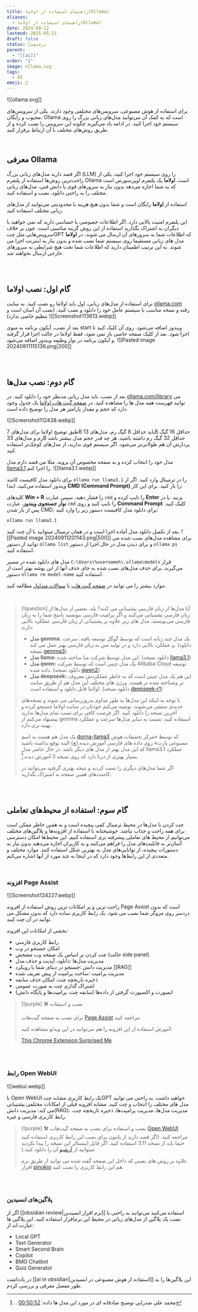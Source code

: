 ```yaml
---
title: راهنمای استفاده از اولاما(Ollama)
aliases:
  - راهنمای استفاده از اولاما(Ollama)
date: 2024-09-12
lastmod: 2025-05-21
draft: false
status: 🌿درختچه
parent:
  - "[[ai]]"
order: "1"
image: ollama.svg
tags:
  - AI
emoji: 🌿
---
```

![[ollama.svg]]

برای استفاده از هوش مصنوعی، سرویس‌های مختلفی وجود دارند. یکی از سرویس‌های محبوب و رایگان، Ollama است که به کمک آن می‌توانید مدل‌های زبانی بزرگ را روی سیستم خود اجرا کنید. در ادامه یاد می‌گیرید چگونه این سرویس را نصب کرده و از طریق روش‌های مختلف با آن ارتباط برقرار کنید.

<br/>

## معرفی Ollama
اگر قصد دارید مدل‌های زبانی بزرگ (LLM) را روی سیستم خود اجرا کنید، یکی از راحت‌ترین روش‌ها استفاده از پلتفرم Ollama است. **اولاما** یک پلتفرم اوپن‌سورس است که به شما اجازه می‌دهد بدون نیاز به سرور‌های قوی یا دانش فنی، مدل‌های زبانی مختلف را به راحتی دانلود، نصب و استفاده کنید.


 استفاده از **اولاما** رایگان است و شما بدون هیچ هزینه یا محدودیتی می‌توانید از مدل‌های زبانی مختلف استفاده کنید. 
 
 این پلتفرم امنیت بالایی دارد. اگر اطلاعات خصوصی یا حساسی دارید که نمی خواهید با دیگران به اشتراک بگذارید استفاده از این روش گزینه مناسبی است. چون بر خلاف سرویس‌هایی مثل چتGPT که اطلاعات شما به سرورهای آن ارسال می شوند، در **اولاما** مدل های زبانی مستقیما روی سیستم شما نصب شده و بدون نیاز به اینترنت اجرا می شوند. به این ترتیب اطمینان دارید که اطلاعات شما تحت هیچ شرایطی به سرورهای خارجی ارسال نخواهند شد.

<br/><br/>

## گام اول: نصب اولاما
برای استفاده از مدل‌های زبانی، اول باید اولاما رو نصب کنید. به سایت [ollama.com](https://ollama.com/) رفته و نسخه مناسب با سیستم عامل خود را دانلود و نصب کنید. (نصب آن آسان است و تنظیم خاصی ندارد)
![[Screenshot113613.webp]]

بعد از نصب، آیکون برنامه به منوی start ویندوز اضافه می‌شود. روی آن کلیک کنید تا اجرا شود. بعد از کلیک صفحه خاصی باز نمی شود، فقط اولاما در حالت اجرا قرار گرفته و آیکون برنامه در نوار وظیفه ویندوز اضافه می‌شود.
![[Pasted image 20240911115136.png|200]]

<br/><br/>

## گام دوم: نصب مدل‌ها
بعد از نصب، باید مدل زبانی مدنظر خود را دانلود کنید. در [ollama.com/library](https://ollama.com/library "ollama model library") می توانید فهرست همه مدل ها را مشاهده کنید. در [صفحه گیت هاب اولاما](https://github.com/ollama/ollama) یک جدول وجود دارد که حجم و مقدار پارامتر هر مدل را توضیح داده است.

![[Screenshot112438.webp]]

طبق توضیح اولاما برای مدل‌های 7B باید حداقل 8 گیگ رم، مدل‌های 13B حداقل 16 گیگ رم و مدل‌های 33B حداقل 32 گیگ رم داشته باشید. هر چه قدر حجم مدل بیشتر باشد پردازش آن هم طولانی‌تر می‌شود. اگر سیستم قوی ندارید، از مدل‌های کوچک‌تر استفاده کنید.

مدل خود را انتخاب کرده و به صفحه مخصوص آن بروید. مثلا من قصد دارم مدل [llama3.1](https://ollama.com/library/llama3.1) را اجرا کنم.
![[llama3.1.webp]]
 
 برای دانلود مدل کافیست کامند `ollama run llama3.1` را در ترمینال وارد کنید.  اگر از ویندوز استفاده می‌کنید، ابتدا **CMD (Command Prompt)** را باز کنید. برای این کار:

کلیدهای **Win + R** را فشار دهید، سپس عبارت `cmd` را تایپ کرده و **Enter** بزنید. یا در **نوار جستجوی ویندوز**، عبارت `cmd` را تایپ کنید و روی **Command Prompt** کلیک کنید. پس از باز شدن CMD، برای دانلود مدل کافیست دستور زیر را وارد کنید:
```
ollama run llama3.1
```

  بعد از تکمیل دانلود مدل آماده اجرا است و در همان ترمینال میتوانید با آن چت کنید.
 ![[Pasted image 20240911201143.png|500]]
برای مشاهده مدل‌های نصب شده می توانید از دستور `ollama list` و برای دیدن مدل در حال اجرا از دستور `ollama ps` استفاده کنید.

مدل های دانلود شده در مسیر `C:\Users\%username%\.ollama\models` قرار می‌گیرند. برای حذف مدل‌های نصب شده به جای حذف آنها از این پوشه بهتر است از دستور `ollama rm model-name` استفاده کنید.

موارد بیشتر را می توانید در [صفحه گیت هاب](https://github.com/ollama/ollama) یا [سوالات متداول](https://github.com/ollama/ollama/blob/main/docs/faq.md) مطالعه کنید.

<br/>

> [!question] آیا مدل‌ها از زبان فارسی پشتیبانی می کنند؟
> بله، بعضی از مدل‌ها از زبان فارسی پشتیبانی می‌کنند و اگر پرامپت فارسی بنویسید پاسخ شما را به زبان فارسی می‌نویسند. مدل های زیر علاوه بر پشتیبانی از زبان فارسی عملکرد بالایی دارند:
> - **مدل gemma:** یک مدل چند زبانه است که توسط گوگل توسعه یافته. سرعت و عملکرد بالایی دارد و در تولید متن به زبان فارسی بهتر عمل می کند. (دانلود نسخه [gemma3](https://ollama.com/library/gemma3))
> - **مدل llama:** این مدل توسط شرکت متا ساخته شده. (دانلود نسخه [llama3.1](https://ollama.com/library/llama3.1))
> - **مدل qwen:** یک مدل چینی است که توسط شرکت Alibaba Cloud توسعه داده شده. (دانلود نسخه [qwen2](https://ollama.com/library/qwen2))
> - **مدل deepseek:** این هم یک مدل چینی است که به خاطر عملکردش معروف تر وشناخته شده تر هست. ورژن های مختلف این مدل هم از طریق سایت اولاما قابل دانلود و استفاده است. (دانلود نسخه [deepseek-r1](https://ollama.com/library/deepseek-r1 "deepseek-r1"))
> 
> با توجه به اینکه این مدل‌ها به طور مداوم به‌روزرسانی می شوند و نسخه‌های جدیدی منتشر می‌شوند، توصیه می‌کنم خودتان در سایت اولاما جستجو کرده و آخرین نسخه را دانلود کنید. اگر فرصت کافی برای تست تمام مدل‌ها ندارید پیشنهاد می‌کنم از gemma استفاده کنید. نسبت به سایر مدل‌ها سرعت و عملکرد بهینه تری دارد.
> 
> یک مدل هم هست به اسم [dorna-llama3](https://ollama.com/partai/dorna-llama3) که توسط «مرکز تحقیقات هوش مصنوعی پارت» روی داده های فارسی آموزش دیده.([+](https://partdp.ai/blog/dorna/)) البته توقع نداشته باشید که این مدل بهتر از مدل های دیگر باشد. در حال حاضر مدل llama3.1 عملکرد بسیار بهتری از درنا دارد که روی نسخه 3 آموزش دیده.[^1]
> 
> اگر شما مدل‌های دیگری را تست کردید و نتیجه بهتری گرفتید می‌توانید در کامنت‌های همین صفحه به اشتراک بگذارید.


<br/><br/>

## گام سوم: استفاده از محیط‌های تعاملی
چت کردن با مدل‌ها در محیط ترمینال کمی پیچیده است و به همین خاطر ممکن است برای همه راحت و جذاب نباشد. خوشبختانه با استفاده از افزونه‌ها و پلاگین‌های مختلف می‌توانیم از محیط های تعاملی پیشرفته تری استفاده کنیم. این محیط‌ها امکان دسترسی آسان‌تر به قابلیت‌های مدل را فراهم می‌کنند و به کاربران اجازه می‌دهند بدون نیاز به دستورات پیچیده، از توانایی‌های مدل به بهترین شکل استفاده کنند. موارد مختلف و متعددی از این رابط‌ها وجود دارد که در اینجا به چند مورد از آنها اشاره می‌کنم.

<br/>

### افزونه Page Assist
![[Screenshot124227.webp]]

راحت ترین و پر امکانات ترین روش استفاده از افزونه Page Assist است که بدون دردسر روی مروگر شما نصب می شود. یک رابط کاربری ساده دارد که بدون مشکل می توانید در آن چت کنید.

بخشی از امکانات این افزونه:
- رابط کاربری فارسی
- امکان جستجو در وب
- چت کردن بر اساس یک صفحه وب مشخص (حالت side panel)
- مدیریت مدل‌ها :دانلود، آپدیت و حذف مدل‌
- مدیریت دانش :جستجو در دیتای شما با رویکرد [[RAG]]
- مدیریت پرامپت :ساخت پرامپت از پیش تعریف شده
- ذخیره تاریخچه چت، امکان حذف سابقه
- اشتراک گذاری چت به صورت عمومی
- ایمپورت و اکسپورت گرفتن از داده‌ها (سابقه چت، پرامپت‌ها و پایگاه دانش)

> [!purple] 🛠️ نصب و استفاده
> 
> برای نصب به صفحه گیت‌هاب [Page Assist](https://github.com/n4ze3m/page-assist) مراجعه کنید.
> 
> آموزش استفاده از این افزونه را هم می‌توانید در این ویدئو مشاهده کنید:
> 
>  [This Chrome Extension Surprised Me](https://www.youtube.com/watch?v=IvLTlDy9G8c)
> 

<br/><br/>
### رابط Open WebUI

![[webui.webp]]

با Open WebUI یک رابط کاربری مشابه چتGPT خواهید داشت. به راحتی می توانید مدل های مختلف را انتخاب و چت کنید. مشابه افزونه قبلی از امکانات مختلفی پشتیبانی می کند: مدیریت دانش(RAG)، مدیریت مدل‌ها، مدیریت پرامپت‌ها، ذخیره تاریخچه چت، رابط کاربری فارسی و غیره.

> [!purple] 🛠️ نصب و استفاده
> برای نصب به صفحه گیت‌هاب [Open WebUI](https://github.com/open-webui/open-webui) مراجعه کنید.
> (اگر قصد دارید از پایتون برای نصب این رابط کاربری استفاده کنید حتما باید از نسخه 3.11 استفاده کنید. اگر فایل اینستالر این نسخه را پیدا نکردید میتوانید از [آرشیو](https://www.python.org/ftp/python/) آن را دانلود کنید.)
> 
> علاوه بر روش های نصبی که داخل این صفحه گفته شده می توانید از طریق نرم افزار [pinokio](https://pinokio.computer/) هم این رابط کاربری را نصب کنید.
> 

<br/><br/>

### پلاگین‌های ابسیدین
اگر از [[obsidian review|نرم افزار ابسیدین]] استفاده می‌کنید می‌توانید به راحتی با نصب یک پلاگین از مدل‌های زبانی در محیط این نرم‌افزار استفاده کنید. این پلاگین ها عبارت اند از:
- Local GPT
- Text Generator
- Smart Second Brain
- Copilot
- BMO Chatbot
- Quiz Generator

در یادداشت [[ai in obsidian|استفاده از هوش مصنوعی در ابسیدین]] این پلاگین‌ها را به طور مفصل معرفی و بررسی کردم.



[^1]: . محمد علی صدرایی توضیح صادقانه ای در مورد این مدل ها داده: [00:50:52](https://youtu.be/dAsCc7AiIsY?si=RbKESnChW0OgzQm9&t=3052)